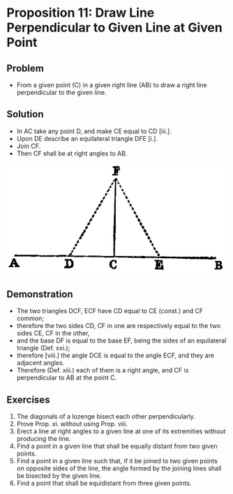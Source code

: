 
# Proposition 11: Draw Line Perpendicular to Given Line at Given Point

## Problem
* From a given point (C) in a given right line (AB) to draw a right line perpendicular to the given line.

## Solution
* In AC take any point D, and make CE equal to CD [iii.].
* Upon DE describe an equilateral triangle DFE [i.].
* Join CF.
* Then CF shall be at right angles to AB.

![Proposition 11](f026.png)

## Demonstration
* The two triangles DCF, ECF have CD equal to CE (const.) and CF common;
* therefore the two sides CD, CF in one are respectively equal to the two sides CE, CF in the other,
* and the base DF is equal to the base EF, being the sides of an equilateral triangle (Def. xxi.);
* therefore [viii.] the angle DCE is equal to the angle ECF, and they are adjacent angles.
* Therefore (Def. xiii.) each of them is a right angle, and CF is perpendicular to AB at the point C.

## Exercises

1. The diagonals of a lozenge bisect each other perpendicularly.
2. Prove Prop. xi. without using Prop. viii.
3. Erect a line at right angles to a given line at one of its extremities without producing the line.
4. Find a point in a given line that shall be equally distant from two given points.
5. Find a point in a given line such that, if it be joined to two given points on opposite sides of the line, the angle formed by the joining lines shall be bisected by the given line.
6. Find a point that shall be equidistant from three given points.
